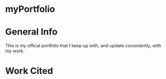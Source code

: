 # myPortfolio

# General Info
This is my offical portfolio that I keep up with, and update consistently, with my work.

# Work Cited


